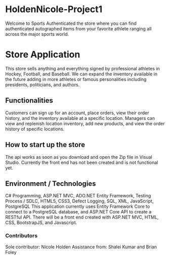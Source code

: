 # HoldenNicole-Project1
Welcome to Sports Authenticated the store where you can find authenticated autographed items from your favorite athlete ranging all across the major sports world.

# Store Application
This store sells anything and everything signed by professional athletes in Hockey, Football, and Baseball. We can expand the inventory available in the future adding in more athletes or famous personalities including presidents, politicians, and authors.

## Functionalities

Customers can sign up for an account, place orders, view their order history, and the inventory available at a specific location. 
Managers can view and replenish location inventory, add new products, and view the order history of specific locations. 

## How to start up the store
The api works as soon as you download and open the Zip file in Visual Studio.
Currently the front end has not been created and is not functional yet.

## Environment / Technologies 
C# Programming, ASP.NET MVC, ADO.NET Entity Framework, Testing Process / SDLC, HTML5, CSS3, Defect Logging, SQL, XML, JavaScript, PostgreSQL
This application currently uses Entity Framework Core to connect to a PostgreSQL database, and ASP.NET Core API to create a RESTful API.
There will be a front end created with ASP.NET MVC, HTML, CSS, BootstrapJS, and Javascript.

### Contributors
Sole contributor: Nicole Holden
Assistance from: Shalei Kumar and Brian Foley

